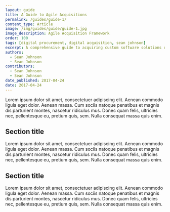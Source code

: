 ```yaml
---
layout: guide
title: A Guide to Agile Acquisitions
permalink: /guides/guide-1/
content_type: Article
image: /img/guides/guide/guide-1.jpg
image_description: Agile Acquisition Framework
order: 100
tags: [digital procurement, digital acquisition, sean johnson]
excerpt: A comprehensive guide to acquiring custom software solutions using agile principles and practices.
authors:
  - Sean Johnson
  - Sean Johnson
contributors:
  - Sean Johnson
  - Sean Johnson
date_published: 2017-04-24
date: 2017-04-24
---
```


Lorem ipsum dolor sit amet, consectetuer adipiscing elit. Aenean commodo ligula eget dolor. Aenean massa. Cum sociis natoque penatibus et magnis dis parturient montes, nascetur ridiculus mus. Donec quam felis, ultricies nec, pellentesque eu, pretium quis, sem. Nulla consequat massa quis enim.

## Section title

Lorem ipsum dolor sit amet, consectetuer adipiscing elit. Aenean commodo ligula eget dolor. Aenean massa. Cum sociis natoque penatibus et magnis dis parturient montes, nascetur ridiculus mus. Donec quam felis, ultricies nec, pellentesque eu, pretium quis, sem. Nulla consequat massa quis enim.

## Section title

Lorem ipsum dolor sit amet, consectetuer adipiscing elit. Aenean commodo ligula eget dolor. Aenean massa. Cum sociis natoque penatibus et magnis dis parturient montes, nascetur ridiculus mus. Donec quam felis, ultricies nec, pellentesque eu, pretium quis, sem. Nulla consequat massa quis enim.
